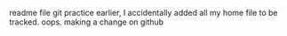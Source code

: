 readme file
git practice
earlier, I accidentally added all my home file to be tracked. oops.
making a change on github

